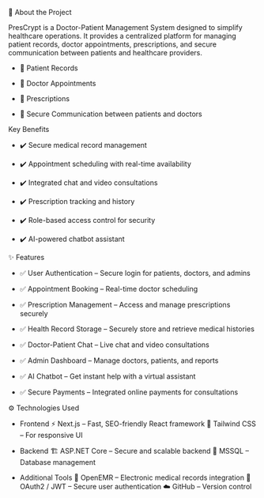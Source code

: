📌 About the Project

PresCrypt is a Doctor-Patient Management System designed to simplify healthcare operations. It provides a centralized platform for managing
patient records, doctor appointments, prescriptions, and secure communication between patients and healthcare providers.

- 📌 Patient Records

- 📌 Doctor Appointments

- 📌 Prescriptions

- 📌 Secure Communication between patients and doctors

Key Benefits

- ✔️ Secure medical record management

- ✔️ Appointment scheduling with real-time availability

- ✔️ Integrated chat and video consultations

- ✔️ Prescription tracking and history

- ✔️ Role-based access control for security

- ✔️ AI-powered chatbot assistant



✨ Features

- ✅ User Authentication – Secure login for patients, doctors, and admins

- ✅ Appointment Booking – Real-time doctor scheduling

- ✅ Prescription Management – Access and manage prescriptions securely

- ✅ Health Record Storage – Securely store and retrieve medical histories

- ✅ Doctor-Patient Chat – Live chat and video consultations

- ✅ Admin Dashboard – Manage doctors, patients, and reports

- ✅ AI Chatbot – Get instant help with a virtual assistant

- ✅ Secure Payments – Integrated online payments for consultations

⚙️ Technologies Used

- Frontend
  ⚡ Next.js – Fast, SEO-friendly React framework
  🎨 Tailwind CSS – For responsive UI

- Backend
  🏗️ ASP.NET Core – Secure and scalable backend
  💾 MSSQL – Database management

- Additional Tools
  🔄 OpenEMR – Electronic medical records integration
  🔐 OAuth2 / JWT – Secure user authentication
  ☁️ GitHub – Version control

